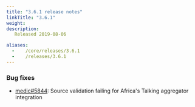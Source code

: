 ```yaml
---
title: "3.6.1 release notes"
linkTitle: "3.6.1"
weight:
description: 
   Released 2019-08-06

aliases:
  -    /core/releases/3.6.1
  -    /releases/3.6.1
---
```


### Bug fixes

- [medic#5844](https://github.com/medic/cht-core/issues/5844): Source validation failing for Africa's Talking aggregator integration
